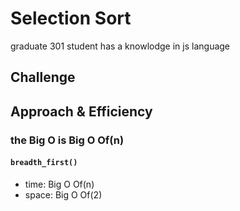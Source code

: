 # Selection Sort

<!-- Short summary or background information -->
graduate 301 student has a knowlodge in js language
## Challenge
<!-- Description of the challenge -->

## Approach & Efficiency
<!-- What approach did you take? Why? What is the Big O space/time for this approach? -->

### the Big O is Big O Of(n)
#### `breadth_first()`
- time: Big O Of(n)
- space: Big O Of(2)


<!-- ![array-reverse](../assets/sort.png) -->



